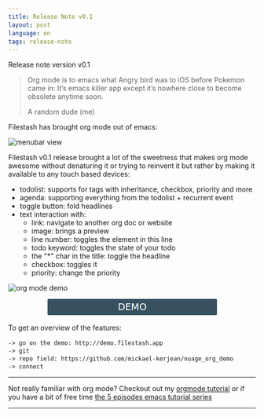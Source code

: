 ```yaml
---
title: Release Note v0.1
layout: post
language: en
tags: release-note
---
```


Release note version v0.1

<!--more-->

> Org mode is to emacs what Angry bird was to iOS before Pokemon came in: It’s emacs killer app except it’s nowhere close to become obsolete anytime soon.
> 
> A random dude (me)

Filestash has brought org mode out of emacs:

![menubar view](http://archive.kerjean.me/public/2018/nuage_orgmode.jpg)

Filestash v0.1 release brought a lot of the sweetness that makes org mode awesome without denaturing it or trying to reinvent it but rather by making it available to any touch based devices:
- todolist: supports for tags with inheritance, checkbox, priority and more
- agenda: supporting everything from the todolist + recurrent event
- toggle button: fold headlines
- text interaction with:
  - link: navigate to another org doc or website
  - image: brings a preview
  - line number: toggles the element in this line
  - todo keyword: toggles the state of your todo
  - the "*" char in the title: toggle the headline 
  - checkbox: toggles it
  - priority: change the priority

![org mode demo](https://raw.githubusercontent.com/mickael-kerjean/nuage/master/.assets/img/orgmode.gif)

<p align="center">
<a href="http://demo.filestash.app"><img src="https://raw.githubusercontent.com/mickael-kerjean/filestash_images/master/.assets/button_demo.png" /></a>
</p>

To get an overview of the features:
```
-> go on the demo: http://demo.filestash.app
-> git
-> repo field: https://github.com/mickael-kerjean/nuage_org_demo
-> connect
```




<hr>

Not really familiar with org mode? Checkout out my [orgmode tutorial](https://mickael.kerjean.me/2017/03/20/emacs-tutorial-series-episode-2/) or if you have a bit of free time [the 5 episodes emacs tutorial series](https://mickael.kerjean.me/2017/03/18/emacs-tutorial-series-episode-0/)

<hr>

